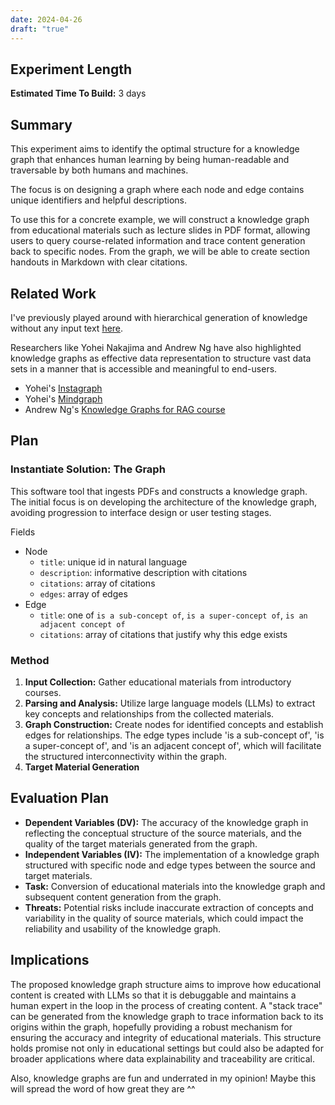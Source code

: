 ```yaml
---
date: 2024-04-26
draft: "true"
---
```


## Experiment Length
**Estimated Time To Build:** 3 days

## Summary
This experiment aims to identify the optimal structure for a knowledge graph that enhances human learning by being human-readable and traversable by both humans and machines. 

The focus is on designing a graph where each node and edge contains unique identifiers and helpful descriptions. 

To use this for a concrete example, we will construct a knowledge graph from educational materials such as lecture slides in PDF format, allowing users to query course-related information and trace content generation back to specific nodes. From the graph, we will be able to create section handouts in Markdown with clear citations.

## Related Work
I've previously played around with hierarchical generation of knowledge without any input text [here](https://justanexperiment.com/graph).

Researchers like Yohei Nakajima and Andrew Ng have also highlighted knowledge graphs as effective data representation to structure vast data sets in a manner that is accessible and meaningful to end-users.

- Yohei's [Instagraph](https://github.com/yoheinakajima/instagraph) 
- Yohei's [Mindgraph](https://twitter.com/yoheinakajima/status/1769019899245158648?t=J2NhvibXYhYKfNhyE9gEJQ)
- Andrew Ng's [Knowledge Graphs for RAG course](https://twitter.com/AndrewYNg/status/1767941813820862655)

## Plan

### Instantiate Solution: The Graph
This software tool that ingests PDFs and constructs a knowledge graph. The initial focus is on developing the architecture of the knowledge graph, avoiding progression to interface design or user testing stages.

Fields
- Node
	- `title`: unique id in natural language
	- `description`: informative description with citations
	- `citations`: array of citations
	- `edges`: array of edges
- Edge
	- `title`: one of `is a sub-concept of`, `is a super-concept of`, `is an adjacent concept of`
	- `citations`: array of citations that justify why this edge exists

### Method
1. **Input Collection:** Gather educational materials from introductory courses.
2. **Parsing and Analysis:** Utilize large language models (LLMs) to extract key concepts and relationships from the collected materials.
3. **Graph Construction:** Create nodes for identified concepts and establish edges for relationships. The edge types include 'is a sub-concept of', 'is a super-concept of', and 'is an adjacent concept of', which will facilitate the structured interconnectivity within the graph.
4. **Target Material Generation**


## Evaluation Plan

- **Dependent Variables (DV):** The accuracy of the knowledge graph in reflecting the conceptual structure of the source materials, and the quality of the target materials generated from the graph.
- **Independent Variables (IV):** The implementation of a knowledge graph structured with specific node and edge types between the source and target materials. 
- **Task:** Conversion of educational materials into the knowledge graph and subsequent content generation from the graph. 
- **Threats:** Potential risks include inaccurate extraction of concepts and variability in the quality of source materials, which could impact the reliability and usability of the knowledge graph.

## Implications

The proposed knowledge graph structure aims to improve how educational content is created with LLMs so that it is debuggable and maintains a human expert in the loop in the process of creating content. A "stack trace" can be generated from the knowledge graph to trace information back to its origins within the graph, hopefully providing a robust mechanism for ensuring the accuracy and integrity of educational materials. This structure holds promise not only in educational settings but could also be adapted for broader applications where data explainability and traceability are critical.

Also, knowledge graphs are fun and underrated in my opinion! Maybe this will spread the word of how great they are ^^ 
